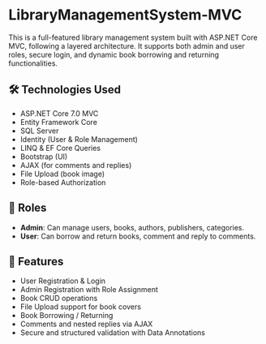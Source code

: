 # LibraryManagementSystem-MVC

This is a full-featured library management system built with ASP.NET Core MVC, following a layered architecture. It supports both admin and user roles, secure login, and dynamic book borrowing and returning functionalities.

## 🛠️ Technologies Used

- ASP.NET Core 7.0 MVC
- Entity Framework Core
- SQL Server
- Identity (User & Role Management)
- LINQ & EF Core Queries
- Bootstrap (UI)
- AJAX (for comments and replies)
- File Upload (book image)
- Role-based Authorization

## 👥 Roles

- **Admin**: Can manage users, books, authors, publishers, categories.
- **User**: Can borrow and return books, comment and reply to comments.

## 📌 Features

- User Registration & Login
- Admin Registration with Role Assignment
- Book CRUD operations
- File Upload support for book covers
- Book Borrowing / Returning
- Comments and nested replies via AJAX
- Secure and structured validation with Data Annotations

